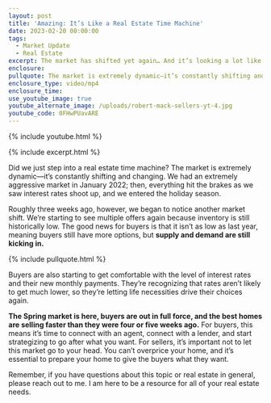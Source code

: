 ```yaml
---
layout: post
title: 'Amazing: It’s Like a Real Estate Time Machine'
date: 2023-02-20 00:00:00
tags:
  - Market Update
  - Real Estate
excerpt: The market has shifted yet again… And it’s looking a lot like last year.
enclosure:
pullquote: The market is extremely dynamic—it’s constantly shifting and changing.
enclosure_type: video/mp4
enclosure_time:
use_youtube_image: true
youtube_alternate_image: /uploads/robert-mack-sellers-yt-4.jpg
youtube_code: 0FHwPUavARE
---
```

{% include youtube.html %}

{% include excerpt.html %}

Did we just step into a real estate time machine? The market is extremely dynamic—it’s constantly shifting and changing. We had an extremely aggressive market in January 2022; then, everything hit the brakes as we saw interest rates shoot up, and we entered the holiday season.&nbsp;

Roughly three weeks ago, however, we began to notice another market shift. We’re starting to see multiple offers again because inventory is still historically low. The good news for buyers is that it isn’t as low as last year, meaning buyers still have more options, but **supply and demand are still kicking in.**

{% include pullquote.html %}

Buyers are also starting to get comfortable with the level of interest rates and their new monthly payments. They’re recognizing that rates aren’t likely to get much lower, so they’re letting life necessities drive their choices again.&nbsp;

**The Spring market is here, buyers are out in full force, and the best homes are selling faster than they were four or five weeks ago.** For buyers, this means it’s time to connect with an agent, connect with a lender, and start strategizing to go after what you want. For sellers, it’s important not to let this market go to your head. You can’t overprice your home, and it’s essential to prepare your home to give the buyers what they want.

Remember, if you have questions about this topic or real estate in general, please reach out to me. I am here to be a resource for all of your real estate needs.